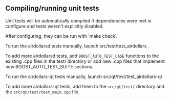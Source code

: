 Compiling/running unit tests
------------------------------------

Unit tests will be automatically compiled if dependencies were met in configure
and tests weren't explicitly disabled.

After configuring, they can be run with 'make check'.

To run the airdollarsd tests manually, launch src/test/test_airdollars .

To add more airdollarsd tests, add `BOOST_AUTO_TEST_CASE` functions to the existing
.cpp files in the test/ directory or add new .cpp files that
implement new BOOST_AUTO_TEST_SUITE sections.

To run the airdollars-qt tests manually, launch src/qt/test/test_airdollars-qt

To add more airdollars-qt tests, add them to the `src/qt/test/` directory and
the `src/qt/test/test_main.cpp` file.
